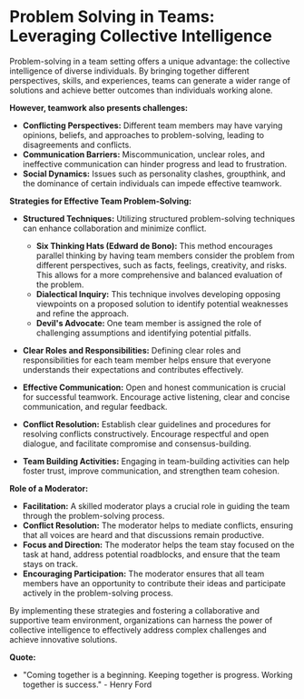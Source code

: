 # Problem Solving in Teams: Leveraging Collective Intelligence

Problem-solving in a team setting offers a unique advantage: the collective intelligence of diverse individuals. By bringing together different perspectives, skills, and experiences, teams can generate a wider range of solutions and achieve better outcomes than individuals working alone. 

**However, teamwork also presents challenges:**

* **Conflicting Perspectives:** Different team members may have varying opinions, beliefs, and approaches to problem-solving, leading to disagreements and conflicts.
* **Communication Barriers:** Miscommunication, unclear roles, and ineffective communication can hinder progress and lead to frustration.
* **Social Dynamics:** Issues such as personality clashes, groupthink, and the dominance of certain individuals can impede effective teamwork.

**Strategies for Effective Team Problem-Solving:**

* **Structured Techniques:** Utilizing structured problem-solving techniques can enhance collaboration and minimize conflict. 
    * **Six Thinking Hats (Edward de Bono):** This method encourages parallel thinking by having team members consider the problem from different perspectives, such as facts, feelings, creativity, and risks. This allows for a more comprehensive and balanced evaluation of the problem.
    * **Dialectical Inquiry:** This technique involves developing opposing viewpoints on a proposed solution to identify potential weaknesses and refine the approach.
    * **Devil's Advocate:** One team member is assigned the role of challenging assumptions and identifying potential pitfalls.

* **Clear Roles and Responsibilities:** Defining clear roles and responsibilities for each team member helps ensure that everyone understands their expectations and contributes effectively.
* **Effective Communication:** Open and honest communication is crucial for successful teamwork. Encourage active listening, clear and concise communication, and regular feedback.
* **Conflict Resolution:** Establish clear guidelines and procedures for resolving conflicts constructively. Encourage respectful and open dialogue, and facilitate compromise and consensus-building.
* **Team Building Activities:** Engaging in team-building activities can help foster trust, improve communication, and strengthen team cohesion.

**Role of a Moderator:**

* **Facilitation:** A skilled moderator plays a crucial role in guiding the team through the problem-solving process. 
* **Conflict Resolution:** The moderator helps to mediate conflicts, ensuring that all voices are heard and that discussions remain productive.
* **Focus and Direction:** The moderator helps the team stay focused on the task at hand, address potential roadblocks, and ensure that the team stays on track.
* **Encouraging Participation:** The moderator ensures that all team members have an opportunity to contribute their ideas and participate actively in the problem-solving process.

By implementing these strategies and fostering a collaborative and supportive team environment, organizations can harness the power of collective intelligence to effectively address complex challenges and achieve innovative solutions.

**Quote:**

* "Coming together is a beginning. Keeping together is progress. Working together is success." - Henry Ford


